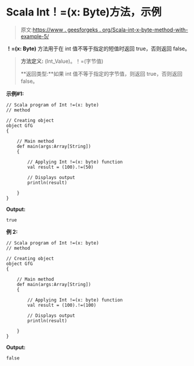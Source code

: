 # Scala Int！=(x: Byte)方法，示例

> 原文:[https://www . geesforgeks . org/Scala-int-x-byte-method-with-example-5/](https://www.geeksforgeeks.org/scala-int-x-byte-method-with-example-5/)

**！=(x: Byte)** 方法用于在 int 值不等于指定的短值时返回 true，否则返回 false。

> **方法定义:** (Int_Value)。！=(字节值)
> 
> **返回类型:**如果 int 值不等于指定的字节值，则返回 true，否则返回 false。

**示例#1:**

```
// Scala program of Int !=(x: byte)
// method

// Creating object
object GfG
{ 

    // Main method
    def main(args:Array[String])
    {

        // Applying Int !=(x: byte) function
        val result = (100).!=(50)

        // Displays output
        println(result)

    }
} 
```

**Output:**

```
true

```

**例 2:**

```
// Scala program of Int !=(x: byte)
// method

// Creating object
object GfG
{ 

    // Main method
    def main(args:Array[String])
    {

        // Applying Int !=(x: byte) function
        val result = (100).!=(100)

        // Displays output
        println(result)

    }
} 
```

**Output:**

```
false

```